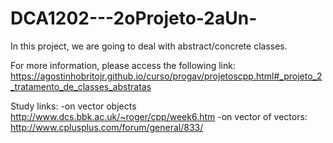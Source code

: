 # DCA1202---2oProjeto-2aUn-
In this project, we are going to deal with abstract/concrete classes.

For more information, please access the following link: <https://agostinhobritojr.github.io/curso/progav/projetoscpp.html#_projeto_2_tratamento_de_classes_abstratas>


Study links:
  -on vector objects <http://www.dcs.bbk.ac.uk/~roger/cpp/week6.htm>
  -on vector of vectors: <http://www.cplusplus.com/forum/general/833/>
